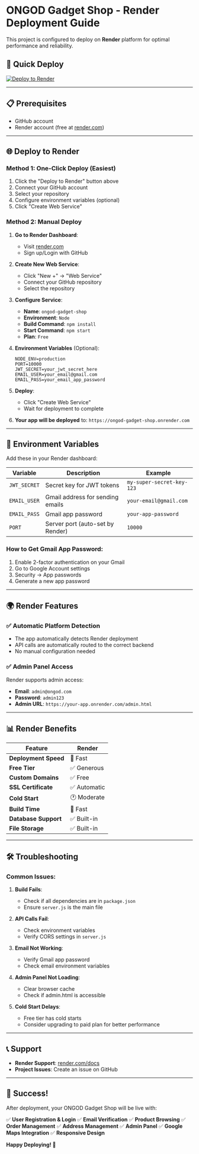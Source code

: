 # ONGOD Gadget Shop - Render Deployment Guide

This project is configured to deploy on **Render** platform for optimal performance and reliability.

## 🚀 Quick Deploy

[![Deploy to Render](https://render.com/images/deploy-to-render-button.svg)](https://render.com/deploy)

---

## 📋 Prerequisites

- GitHub account
- Render account (free at [render.com](https://render.com))

---

## 🌐 Deploy to Render

### Method 1: One-Click Deploy (Easiest)
1. Click the "Deploy to Render" button above
2. Connect your GitHub account
3. Select your repository
4. Configure environment variables (optional)
5. Click "Create Web Service"

### Method 2: Manual Deploy

1. **Go to Render Dashboard**:
   - Visit [render.com](https://render.com)
   - Sign up/Login with GitHub

2. **Create New Web Service**:
   - Click "New +" → "Web Service"
   - Connect your GitHub repository
   - Select the repository

3. **Configure Service**:
   - **Name**: `ongod-gadget-shop`
   - **Environment**: `Node`
   - **Build Command**: `npm install`
   - **Start Command**: `npm start`
   - **Plan**: `Free`

4. **Environment Variables** (Optional):
   ```
   NODE_ENV=production
   PORT=10000
   JWT_SECRET=your_jwt_secret_here
   EMAIL_USER=your_email@gmail.com
   EMAIL_PASS=your_email_app_password
   ```

5. **Deploy**:
   - Click "Create Web Service"
   - Wait for deployment to complete

6. **Your app will be deployed** to: `https://ongod-gadget-shop.onrender.com`

---

## 🔧 Environment Variables

Add these in your Render dashboard:

| Variable | Description | Example |
|----------|-------------|---------|
| `JWT_SECRET` | Secret key for JWT tokens | `my-super-secret-key-123` |
| `EMAIL_USER` | Gmail address for sending emails | `your-email@gmail.com` |
| `EMAIL_PASS` | Gmail app password | `your-app-password` |
| `PORT` | Server port (auto-set by Render) | `10000` |

### How to Get Gmail App Password:
1. Enable 2-factor authentication on your Gmail
2. Go to Google Account settings
3. Security → App passwords
4. Generate a new app password

---

## 🌍 Render Features

### ✅ Automatic Platform Detection
- The app automatically detects Render deployment
- API calls are automatically routed to the correct backend
- No manual configuration needed

### ✅ Admin Panel Access
Render supports admin access:
- **Email**: `admin@ongod.com`
- **Password**: `admin123`
- **Admin URL**: `https://your-app.onrender.com/admin.html`

---

## 📊 Render Benefits

| Feature | Render |
|---------|--------|
| **Deployment Speed** | 🚀 Fast |
| **Free Tier** | ✅ Generous |
| **Custom Domains** | ✅ Free |
| **SSL Certificate** | ✅ Automatic |
| **Cold Start** | 🕐 Moderate |
| **Build Time** | 🚀 Fast |
| **Database Support** | ✅ Built-in |
| **File Storage** | ✅ Built-in |

---

## 🛠️ Troubleshooting

### Common Issues:

1. **Build Fails**:
   - Check if all dependencies are in `package.json`
   - Ensure `server.js` is the main file

2. **API Calls Fail**:
   - Check environment variables
   - Verify CORS settings in `server.js`

3. **Email Not Working**:
   - Verify Gmail app password
   - Check email environment variables

4. **Admin Panel Not Loading**:
   - Clear browser cache
   - Check if admin.html is accessible

5. **Cold Start Delays**:
   - Free tier has cold starts
   - Consider upgrading to paid plan for better performance

---

## 📞 Support

- **Render Support**: [render.com/docs](https://render.com/docs)
- **Project Issues**: Create an issue on GitHub

---

## 🎉 Success!

After deployment, your ONGOD Gadget Shop will be live with:

✅ **User Registration & Login**
✅ **Email Verification**
✅ **Product Browsing**
✅ **Order Management**
✅ **Address Management**
✅ **Admin Panel**
✅ **Google Maps Integration**
✅ **Responsive Design**

**Happy Deploying! 🚀** 